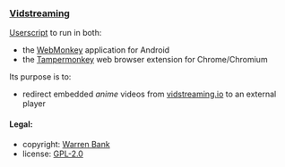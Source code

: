 ### [Vidstreaming](https://github.com/warren-bank/crx-Vidstreaming/tree/webmonkey-userscript/es5)

[Userscript](https://github.com/warren-bank/crx-Vidstreaming/raw/webmonkey-userscript/es5/webmonkey-userscript/Vidstreaming.user.js) to run in both:
* the [WebMonkey](https://github.com/warren-bank/Android-WebMonkey) application for Android
* the [Tampermonkey](https://chrome.google.com/webstore/detail/tampermonkey/dhdgffkkebhmkfjojejmpbldmpobfkfo) web browser extension for Chrome/Chromium

Its purpose is to:
* redirect embedded _anime_ videos from [vidstreaming.io](https://vidstreaming.io/) to an external player

#### Legal:

* copyright: [Warren Bank](https://github.com/warren-bank)
* license: [GPL-2.0](https://www.gnu.org/licenses/old-licenses/gpl-2.0.txt)
